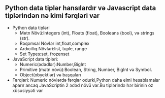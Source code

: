 ## Python data tiplər hansılardır və Javascript data tiplərindən nə kimi fərqləri var

- Python data tipləri
    - Mətn Növü:Integers (int), Floats (float), Booleans (bool), və strings (str).
    - Rəqəmsal Növlər int,float,complex
    - Ardıcıllıq Növləri:list, tuple, range
    - Set Types:set, frozenset
- JavaScript data tipləri:
    - Numeric(ədədlər):Number,BigInt
    - Primitive (mətn növü):Boolean, String, Number, BigInt və Symbol.
    - Object(obyektlər) və başqaları
- Fərqləri:
Numeric növlərdə fərqlər odurki,Python daha elmi hesablamalar aparır ancaq JavaScriptin 2 ədəd növü var.Bu tiplərində hər birinin öz xüsusiyyəti var




